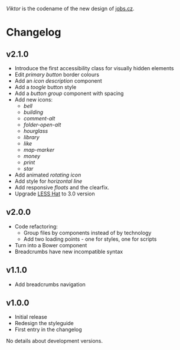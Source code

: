 *Viktor* is the codename of the new design of [jobs.cz](http://jobs.cz).

# <a name="changelog"></a>Changelog


## v2.1.0

- Introduce the first accessibility class for visually hidden elements
- Edit *primary button* border colours
- Add an *icon description* component
- Add a *toogle* button style
- Add a *button group* component with spacing
- Add new icons:
    - *bell*
    - *building*
    - *comment-alt*
    - *folder-open-alt*
    - *hourglass*
    - *library*
    - *like*
    - *map-marker*
    - *money*
    - *print*
    - *star*
- Add animated *rotating icon*
- Add style for *horizontal line*
- Add responsive *floats* and the clearfix.
- Upgrade [LESS Hat](http://lesshat.com) to 3.0 version

## v2.0.0

- Code refactoring:
    - Group files by components instead of by technology
    - Add two loading points - one for styles, one for scripts
- Turn into a Bower component
- Breadcrumbs have new incompatible syntax

## v1.1.0

- Add breadcrumbs navigation

## v1.0.0

- Initial release
- Redesign the styleguide
- First entry in the changelog

No details about development versions.
